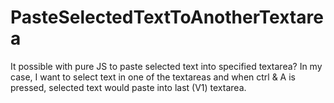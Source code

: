 # PasteSelectedTextToAnotherTextarea
It possible with pure JS to paste selected text into specified textarea? In my case, I want to select text in one of the textareas and when ctrl &amp; A is pressed, selected text would paste into last (V1) textarea.
